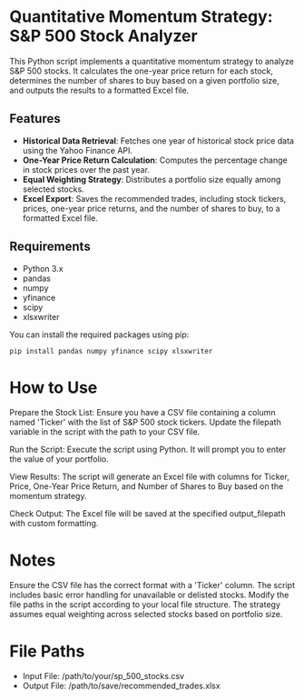 # Quantitative Momentum Strategy: S&P 500 Stock Analyzer

This Python script implements a quantitative momentum strategy to analyze S&P 500 stocks. It calculates the one-year price return for each stock, determines the number of shares to buy based on a given portfolio size, and outputs the results to a formatted Excel file.

## Features
- **Historical Data Retrieval**: Fetches one year of historical stock price data using the Yahoo Finance API.
- **One-Year Price Return Calculation**: Computes the percentage change in stock prices over the past year.
- **Equal Weighting Strategy**: Distributes a portfolio size equally among selected stocks.
- **Excel Export**: Saves the recommended trades, including stock tickers, prices, one-year price returns, and the number of shares to buy, to a formatted Excel file.

## Requirements
- Python 3.x
- pandas
- numpy
- yfinance
- scipy
- xlsxwriter

You can install the required packages using pip:

```bash
pip install pandas numpy yfinance scipy xlsxwriter
```
# How to Use
Prepare the Stock List: Ensure you have a CSV file containing a column named 'Ticker' with the list of S&P 500 stock tickers. Update the filepath variable in the script with the path to your CSV file.

Run the Script: Execute the script using Python. It will prompt you to enter the value of your portfolio.

View Results: The script will generate an Excel file with columns for Ticker, Price, One-Year Price Return, and Number of Shares to Buy based on the momentum strategy.

Check Output: The Excel file will be saved at the specified output_filepath with custom formatting.

# Notes
Ensure the CSV file has the correct format with a 'Ticker' column.
The script includes basic error handling for unavailable or delisted stocks.
Modify the file paths in the script according to your local file structure.
The strategy assumes equal weighting across selected stocks based on portfolio size.

# File Paths
- Input File: /path/to/your/sp_500_stocks.csv
- Output File: /path/to/save/recommended_trades.xlsx
